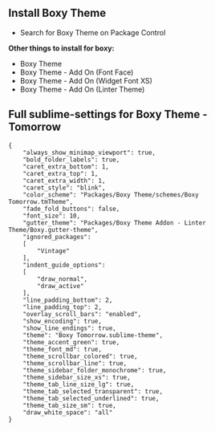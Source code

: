 ## Install Boxy Theme
* Search for Boxy Theme on Package Control

**Other things to install for boxy:**

- Boxy Theme
- Boxy Theme - Add On (Font Face)
- Boxy Theme - Add On (Widget Font XS)
- Boxy Theme - Add On (Linter Theme)

## Full sublime-settings for **Boxy Theme - Tomorrow**
```
{
	"always_show_minimap_viewport": true,
	"bold_folder_labels": true,
	"caret_extra_bottom": 1,
	"caret_extra_top": 1,
	"caret_extra_width": 1,
	"caret_style": "blink",
	"color_scheme": "Packages/Boxy Theme/schemes/Boxy Tomorrow.tmTheme",
	"fade_fold_buttons": false,
	"font_size": 10,
	"gutter_theme": "Packages/Boxy Theme Addon - Linter Theme/Boxy.gutter-theme",
	"ignored_packages":
	[
		"Vintage"
	],
	"indent_guide_options":
	[
		"draw_normal",
		"draw_active"
	],
	"line_padding_bottom": 2,
	"line_padding_top": 2,
	"overlay_scroll_bars": "enabled",
	"show_encoding": true,
	"show_line_endings": true,
	"theme": "Boxy Tomorrow.sublime-theme",
	"theme_accent_green": true,
	"theme_font_md": true,
	"theme_scrollbar_colored": true,
	"theme_scrollbar_line": true,
	"theme_sidebar_folder_monochrome": true,
	"theme_sidebar_size_xs": true,
	"theme_tab_line_size_lg": true,
	"theme_tab_selected_transparent": true,
	"theme_tab_selected_underlined": true,
	"theme_tab_size_sm": true,
	"draw_white_space": "all"
}
```